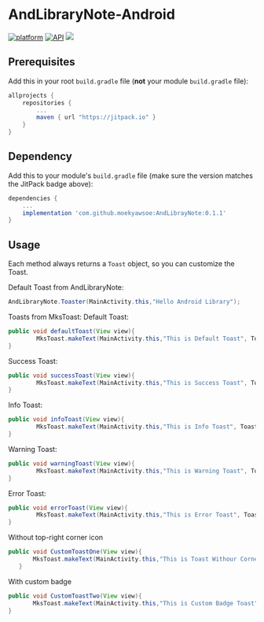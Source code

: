 # AndLibraryNote-Android
[![platform](https://img.shields.io/badge/platform-Android-yellow.svg)](https://www.android.com)
[![API](https://img.shields.io/badge/API-15%2B-brightgreen.svg?style=plastic)](https://android-arsenal.com/api?level=15)
[![](https://jitpack.io/v/moekyawsoe/AndLibrayNote.svg)](https://jitpack.io/#moekyawsoe/AndLibrayNote)

## Prerequisites

Add this in your root `build.gradle` file (**not** your module `build.gradle` file):

```gradle
allprojects {
	repositories {
		...
		maven { url "https://jitpack.io" }
	}
}
```

## Dependency

Add this to your module's `build.gradle` file (make sure the version matches the JitPack badge above):

```gradle
dependencies {
	...
	implementation 'com.github.moekyawsoe:AndLibrayNote:0.1.1'
}
```
## Usage

Each method always returns a `Toast` object, so you can customize the Toast.

Default Toast from AndLibraryNote:

``` java
AndLibraryNote.Toaster(MainActivity.this,"Hello Android Library");
```
Toasts from MksToast:
Default Toast:

``` java
public void defaultToast(View view){
        MksToast.makeText(MainActivity.this,"This is Default Toast", Toast.LENGTH_LONG,MksToast.Default,true).show();
}
```
Success Toast:

``` java
public void successToast(View view){
        MksToast.makeText(MainActivity.this,"This is Success Toast", Toast.LENGTH_LONG,MksToast.SUCCESS,true).show();
}
```
Info Toast:

``` java
public void infoToast(View view){
        MksToast.makeText(MainActivity.this,"This is Info Toast", Toast.LENGTH_LONG,MksToast.INFO,true).show();
}
```
Warning Toast:

``` java
public void warningToast(View view){
        MksToast.makeText(MainActivity.this,"This is Warning Toast", Toast.LENGTH_LONG,MksToast.WARNING,true).show();
}
```
Error Toast:

``` java
public void errorToast(View view){
        MksToast.makeText(MainActivity.this,"This is Error Toast", Toast.LENGTH_LONG,MksToast.ERROR,true).show();
}
```

Without top-right corner icon
``` java
public void CustomToastOne(View view){
       MksToast.makeText(MainActivity.this,"This is Toast Withour Corner Icon", Toast.LENGTH_LONG,MksToast.Default,false).show();
   }
```

With custom badge
``` java
public void CustomToastTwo(View view){
       MksToast.makeText(MainActivity.this,"This is Custom Badge Toast", Toast.LENGTH_LONG, MksToast.INFO,R.drawable.logopng,false).show();
}
```
